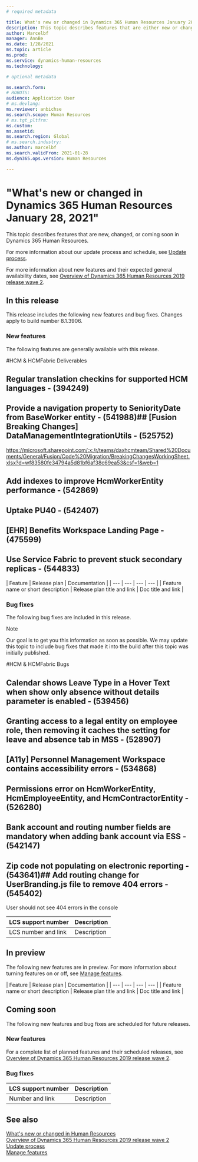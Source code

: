 ```yaml
---
# required metadata

title: What's new or changed in Dynamics 365 Human Resources January 28, 2021
description: This topic describes features that are either new or changed in Microsoft Dynamics 365 Human Resources.
author: Marcelbf
manager: AnnBe
ms.date: 1/28/2021
ms.topic: article
ms.prod:
ms.service: dynamics-human-resources
ms.technology:

# optional metadata

ms.search.form:
# ROBOTS:
audience: Application User
# ms.devlang:
ms.reviewer: anbichse
ms.search.scope: Human Resources
# ms.tgt_pltfrm:
ms.custom:
ms.assetid:
ms.search.region: Global
# ms.search.industry:
ms.author: marcelbf
ms.search.validFrom: 2021-01-28
ms.dyn365.ops.version: Human Resources

---
```

# "What's new or changed in Dynamics 365 Human Resources January 28, 2021"

This topic describes features that are new, changed, or coming soon in Dynamics 365 Human Resources.

For more information about our update process and schedule, see [Update process](hr-admin-setup-update-process.md).

For more information about new features and their expected general availability dates, see [Overview of Dynamics 365 Human Resources 2019 release wave 2](https://docs.microsoft.com/dynamics365-release-plan/2019wave2/dynamics365-human-resources/).

## In this release

This release includes the following new features and bug fixes. Changes apply to build number 8.1.3906.

### New features

The following features are generally available with this release.

#HCM & HCMFabric Deliverables

## Regular translation checkins for supported HCM languages - (394249)
## Provide a navigation property to SeniorityDate from BaseWorker entity - (541988)## [Fusion Breaking Changes] DataManagementIntegrationUtils - (525752)
https://microsoft.sharepoint.com/:x:/r/teams/daxhcmteam/Shared%20Documents/General/Fusion/Code%20Migration/BreakingChangesWorkingSheet.xlsx?d=wf83580fe34794a5d81bf6af38c69ea53&csf=1&web=1
    
## Add indexes to improve HcmWorkerEntity performance - (542869)
## Uptake PU40 - (542407)
## [EHR] Benefits Workspace Landing Page - (475599)
## Use Service Fabric to prevent stuck secondary replicas - (544833)

| Feature | Release plan | Documentation |
| --- | --- | --- | --- |
| Feature name or short description | Release plan title and link | Doc title and link |

### Bug fixes

The following bug fixes are included in this release.

> [!NOTE]
> Our goal is to get you this information as soon as possible. We may update this topic to include bug fixes that made it into the build after this topic was initially published.

#HCM & HCMFabric Bugs

## Calendar shows Leave Type in a Hover Text when show only absence without details parameter is enabled - (539456)
## Granting access to a legal entity on employee role, then removing it caches the setting for leave and absence tab in MSS - (528907)
## [A11y] Personnel Management Workspace contains accessibility errors - (534868)
## Permissions error on HcmWorkerEntity, HcmEmployeeEntity, and HcmContractorEntity - (526280)
## Bank account and routing number fields are mandatory when adding bank account via ESS - (542147)
## Zip code not populating on electronic reporting - (543641)## Add routing change for UserBranding.js file to remove 404 errors - (545402)
User should not see 404 errors in the console
    

| LCS support number | Description |
| --- | --- |
| LCS number and link | Description |


## In preview

The following new features are in preview. For more information about turning features on or off, see [Manage features](hr-admin-manage-features.md).

| Feature | Release plan | Documentation |
| --- | --- | --- | --- |
| Feature name or short description | Release plan title and link | Doc title and link |

## Coming soon

The following new features and bug fixes are scheduled for future releases.

### New features

For a complete list of planned features and their scheduled releases, see [Overview of Dynamics 365 Human Resources 2019 release wave 2](https://docs.microsoft.com/dynamics365-release-plan/2019wave2/dynamics365-human-resources/).

### Bug fixes

| LCS support number | Description |
| --- | --- |
| Number and link | Description |

## See also

[What's new or changed in Human Resources](hr-admin-whats-new.md)</br>
[Overview of Dynamics 365 Human Resources 2019 release wave 2](https://docs.microsoft.com/dynamics365-release-plan/2019wave2/dynamics365-human-resources/)</br>
[Update process](hr-admin-setup-update-process.md)</br>
[Manage features](hr-admin-manage-features.md)
